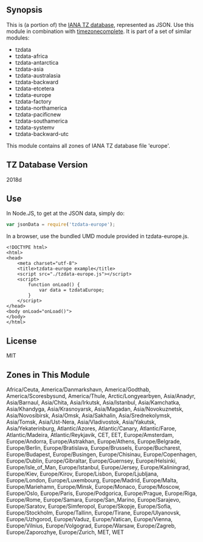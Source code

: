 
## Synopsis

This is (a portion of) the [IANA TZ database](https://www.iana.org/time-zones), represented as JSON. Use this module in combination with [timezonecomplete](https://www.npmjs.com/package/timezonecomplete).
It is part of a set of similar modules:
* tzdata
* tzdata-africa
* tzdata-antarctica
* tzdata-asia
* tzdata-australasia
* tzdata-backward
* tzdata-etcetera
* tzdata-europe
* tzdata-factory
* tzdata-northamerica
* tzdata-pacificnew
* tzdata-southamerica
* tzdata-systemv
* tzdata-backward-utc

This module contains all zones of IANA TZ database file 'europe'.



## TZ Database Version

2018d

## Use

In Node.JS, to get at the JSON data, simply do:

```javascript
var jsonData = require('tzdata-europe');
```

In a browser, use the bundled UMD module provided in tzdata-europe.js.

```
<!DOCTYPE html>
<html>
<head>
    <meta charset="utf-8">
    <title>tzdata-europe example</title>
    <script src="./tzdata-europe.js"></script>
    <script>
        function onLoad() {
            var data = tzdataEurope;
        }
    </script>
</head>
<body onLoad="onLoad()">
</body>
</html>
```

## License

MIT

## Zones in This Module

Africa/Ceuta, America/Danmarkshavn, America/Godthab, America/Scoresbysund, America/Thule, Arctic/Longyearbyen, Asia/Anadyr, Asia/Barnaul, Asia/Chita, Asia/Irkutsk, Asia/Istanbul, Asia/Kamchatka, Asia/Khandyga, Asia/Krasnoyarsk, Asia/Magadan, Asia/Novokuznetsk, Asia/Novosibirsk, Asia/Omsk, Asia/Sakhalin, Asia/Srednekolymsk, Asia/Tomsk, Asia/Ust-Nera, Asia/Vladivostok, Asia/Yakutsk, Asia/Yekaterinburg, Atlantic/Azores, Atlantic/Canary, Atlantic/Faroe, Atlantic/Madeira, Atlantic/Reykjavik, CET, EET, Europe/Amsterdam, Europe/Andorra, Europe/Astrakhan, Europe/Athens, Europe/Belgrade, Europe/Berlin, Europe/Bratislava, Europe/Brussels, Europe/Bucharest, Europe/Budapest, Europe/Busingen, Europe/Chisinau, Europe/Copenhagen, Europe/Dublin, Europe/Gibraltar, Europe/Guernsey, Europe/Helsinki, Europe/Isle_of_Man, Europe/Istanbul, Europe/Jersey, Europe/Kaliningrad, Europe/Kiev, Europe/Kirov, Europe/Lisbon, Europe/Ljubljana, Europe/London, Europe/Luxembourg, Europe/Madrid, Europe/Malta, Europe/Mariehamn, Europe/Minsk, Europe/Monaco, Europe/Moscow, Europe/Oslo, Europe/Paris, Europe/Podgorica, Europe/Prague, Europe/Riga, Europe/Rome, Europe/Samara, Europe/San_Marino, Europe/Sarajevo, Europe/Saratov, Europe/Simferopol, Europe/Skopje, Europe/Sofia, Europe/Stockholm, Europe/Tallinn, Europe/Tirane, Europe/Ulyanovsk, Europe/Uzhgorod, Europe/Vaduz, Europe/Vatican, Europe/Vienna, Europe/Vilnius, Europe/Volgograd, Europe/Warsaw, Europe/Zagreb, Europe/Zaporozhye, Europe/Zurich, MET, WET
